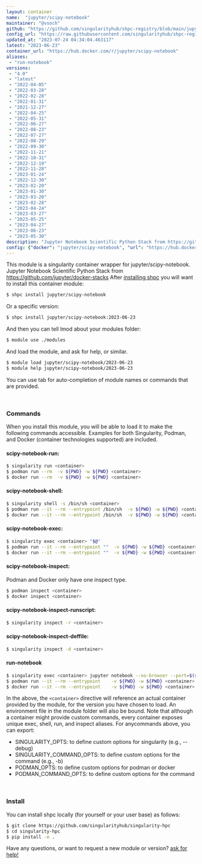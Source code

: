 ```yaml
---
layout: container
name:  "jupyter/scipy-notebook"
maintainer: "@vsoch"
github: "https://github.com/singularityhub/shpc-registry/blob/main/jupyter/scipy-notebook/container.yaml"
config_url: "https://raw.githubusercontent.com/singularityhub/shpc-registry/main/jupyter/scipy-notebook/container.yaml"
updated_at: "2023-07-24 04:34:04.463117"
latest: "2023-06-23"
container_url: "https://hub.docker.com/r/jupyter/scipy-notebook"
aliases:
 - "run-notebook"
versions:
 - "4.0"
 - "latest"
 - "2022-04-05"
 - "2022-03-28"
 - "2022-02-28"
 - "2022-01-31"
 - "2021-12-27"
 - "2022-04-25"
 - "2022-05-31"
 - "2022-06-27"
 - "2022-08-23"
 - "2022-07-27"
 - "2022-08-29"
 - "2022-09-30"
 - "2022-11-21"
 - "2022-10-31"
 - "2022-12-19"
 - "2022-11-28"
 - "2023-01-24"
 - "2022-12-30"
 - "2023-02-20"
 - "2023-01-30"
 - "2023-03-20"
 - "2023-02-28"
 - "2023-04-24"
 - "2023-03-27"
 - "2023-05-25"
 - "2023-04-27"
 - "2023-06-23"
 - "2023-05-30"
description: "Jupyter Notebook Scientific Python Stack from https://github.com/jupyter/docker-stacks"
config: {"docker": "jupyter/scipy-notebook", "url": "https://hub.docker.com/r/jupyter/scipy-notebook", "maintainer": "@vsoch", "description": "Jupyter Notebook Scientific Python Stack from https://github.com/jupyter/docker-stacks", "latest": {"2023-06-23": "sha256:3d01536a4dd7122c2398735b8f3ca7bbf551f50796a16eab64b5746381303331"}, "tags": {"4.0": "sha256:c650887d0bb8ec6fe899b58c2a8dec896e4e2c93b70135caabaa11cbe4d0d456", "latest": "sha256:3d01536a4dd7122c2398735b8f3ca7bbf551f50796a16eab64b5746381303331", "2022-04-05": "sha256:5918de55073c2a7b24e57d855b9a1501a4e84c89d1c745d10523a1773175a126", "2022-03-28": "sha256:075ce0799346a1a340fee08d08a4c4a10391a3bd29a8963c1c5355d24ac93b1c", "2022-02-28": "sha256:e51cb4700af349c040bbf83c7f7a3c5fb94edb97df3071be48d5eae6c03d2f5b", "2022-01-31": "sha256:9d8aff70bdc79eb8c80579da39b9583326bc332d248416f06ef20f954d0b64a6", "2021-12-27": "sha256:41911b6f333f464a05b503636e6fb03005f2c11e72c272476c49eaf57770fa80", "2022-04-25": "sha256:c9e051d007f7806bb316db203470e7cbe37598e73b0c3e9f0c7816dd93757f0c", "2022-05-31": "sha256:80433463497b4041c904b530c9452542ac0239c2c50142a22e05ec27d214281c", "2022-06-27": "sha256:b3c7535c6ad691d307275277f2cea9c8f69c13dbe3626ffb1cec6e9801d96c5e", "2022-08-23": "sha256:a33526e9a1f8f1e18cdf8d59114fb0787b45c795ff307adc13dfdc7e2ff2c691", "2022-07-27": "sha256:911a583dea71450cb5ae17a65727e0ee7a2fe79d658aa4601dd1d9390cd46c1d", "2022-08-29": "sha256:dc39d15bddf8d49d3308d000be34540b0273f8049d481a61aad6b2c535489bdd", "2022-09-30": "sha256:67f3557f7e9483120caaf0df3aaacadaf9f3cabb0b75f87afb2dd46dfd816fe3", "2022-11-21": "sha256:e75cb1b69cbc4194bf22a7d3216b001972ef84b92449a283b03aaf7064bcc118", "2022-10-31": "sha256:a79b6a40dc54e0bf1ca9f5a585f2a6efd06a6eed9f93750ee93ed98a2ef384c6", "2022-12-19": "sha256:41a5eff21bcee17f2a916c7249cd8544658c6447b88083f0290753fef00486c6", "2022-11-28": "sha256:e5895d35fc482db22c0bb19b8485935bcabecfb414acf6ee8ec9f3d62c3f40bd", "2023-01-24": "sha256:52abdd6f7ecb85f9054a97b4e838169250b06af59dcd6922dfbca31941429d5c", "2022-12-30": "sha256:548d131372481816c5c126f578cb212c1ed57dbc73c3c85be7ac8bca65f85a51", "2023-02-20": "sha256:39001013292ae723e183f856f21e230c98b0a96f61af26a1e755741040133fbc", "2023-01-30": "sha256:d309b719420e9319a5a06bbc41c42df665436893b480bdf0b15c256e4638babf", "2023-03-20": "sha256:354f884490a4991306cef5b9798c4f4c2da81745aef91c5570f1baa291de75ea", "2023-02-28": "sha256:65a78e7a51bc9584414e36a61735937a2ee092eff6815e6e38c01e4c5e72bc2d", "2023-04-24": "sha256:2035a5157c7fd199b884eb30449682359c82ad75c5a26742ebf6aeb08ceb93f7", "2023-03-27": "sha256:7a144455200808d68ba448fc126745a4a601fc312425cb53995b852090fda380", "2023-05-25": "sha256:1a9690d4b93d81915aa9cb51cf2d83ee140149268949aa5c76431418c5c117b0", "2023-04-27": "sha256:dc04d8fad24cd4ac555db0c6d3652ecd7b6255798a8328ffe62848ecd59f813b", "2023-06-23": "sha256:3d01536a4dd7122c2398735b8f3ca7bbf551f50796a16eab64b5746381303331", "2023-05-30": "sha256:fda677c76b1be21772094c75432f1d3288ffcebc3da7ebd2ac6813dd17272f08"}, "aliases": [{"name": "run-notebook", "command": "jupyter notebook --no-browser --port=$(shuf -i 2000-65000 -n 1) --ip 0.0.0.0"}]}
---
```


This module is a singularity container wrapper for jupyter/scipy-notebook.
Jupyter Notebook Scientific Python Stack from https://github.com/jupyter/docker-stacks
After [installing shpc](#install) you will want to install this container module:


```bash
$ shpc install jupyter/scipy-notebook
```

Or a specific version:

```bash
$ shpc install jupyter/scipy-notebook:2023-06-23
```

And then you can tell lmod about your modules folder:

```bash
$ module use ./modules
```

And load the module, and ask for help, or similar.

```bash
$ module load jupyter/scipy-notebook/2023-06-23
$ module help jupyter/scipy-notebook/2023-06-23
```

You can use tab for auto-completion of module names or commands that are provided.

<br>

### Commands

When you install this module, you will be able to load it to make the following commands accessible.
Examples for both Singularity, Podman, and Docker (container technologies supported) are included.

#### scipy-notebook-run:

```bash
$ singularity run <container>
$ podman run --rm  -v ${PWD} -w ${PWD} <container>
$ docker run --rm  -v ${PWD} -w ${PWD} <container>
```

#### scipy-notebook-shell:

```bash
$ singularity shell -s /bin/sh <container>
$ podman run --it --rm --entrypoint /bin/sh  -v ${PWD} -w ${PWD} <container>
$ docker run --it --rm --entrypoint /bin/sh  -v ${PWD} -w ${PWD} <container>
```

#### scipy-notebook-exec:

```bash
$ singularity exec <container> "$@"
$ podman run --it --rm --entrypoint ""  -v ${PWD} -w ${PWD} <container> "$@"
$ docker run --it --rm --entrypoint ""  -v ${PWD} -w ${PWD} <container> "$@"
```

#### scipy-notebook-inspect:

Podman and Docker only have one inspect type.

```bash
$ podman inspect <container>
$ docker inspect <container>
```

#### scipy-notebook-inspect-runscript:

```bash
$ singularity inspect -r <container>
```

#### scipy-notebook-inspect-deffile:

```bash
$ singularity inspect -d <container>
```


#### run-notebook

```bash
$ singularity exec <container> jupyter notebook --no-browser --port=$(shuf -i 2000-65000 -n 1) --ip 0.0.0.0
$ podman run --it --rm --entrypoint    -v ${PWD} -w ${PWD} <container> -c " $@"
$ docker run --it --rm --entrypoint    -v ${PWD} -w ${PWD} <container> -c " $@"
```



In the above, the `<container>` directive will reference an actual container provided
by the module, for the version you have chosen to load. An environment file in the
module folder will also be bound. Note that although a container
might provide custom commands, every container exposes unique exec, shell, run, and
inspect aliases. For anycommands above, you can export:

 - SINGULARITY_OPTS: to define custom options for singularity (e.g., --debug)
 - SINGULARITY_COMMAND_OPTS: to define custom options for the command (e.g., -b)
 - PODMAN_OPTS: to define custom options for podman or docker
 - PODMAN_COMMAND_OPTS: to define custom options for the command

<br>

### Install

You can install shpc locally (for yourself or your user base) as follows:

```bash
$ git clone https://github.com/singularityhub/singularity-hpc
$ cd singularity-hpc
$ pip install -e .
```

Have any questions, or want to request a new module or version? [ask for help!](https://github.com/singularityhub/singularity-hpc/issues)